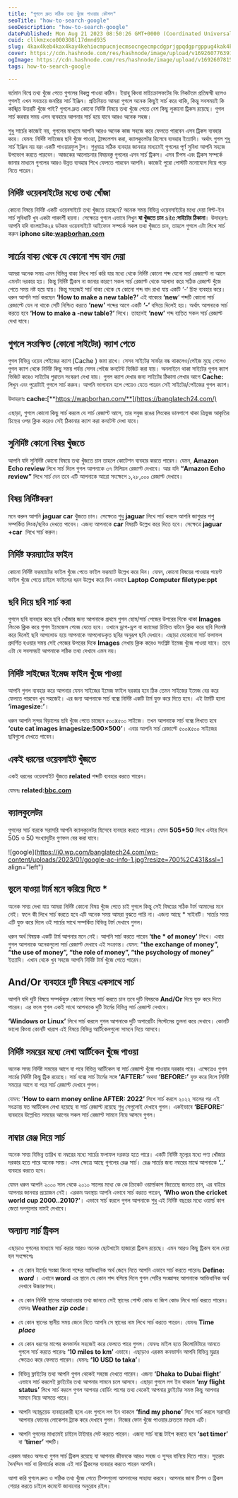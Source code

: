 ```yaml
---
title: "গুগলে দ্রুত সঠিক তথ্য খুঁজে পাওয়ার কৌশল"
seoTitle: "how-to-search-google"
seoDescription: "how-to-search-google"
datePublished: Mon Aug 21 2023 08:50:26 GMT+0000 (Coordinated Universal Time)
cuid: cllkmzxco000308l17dmnd935
slug: 4kax4keb4kax4kay4kehiocmpucnjecmsocngecmpcdgprjgpqdgprgppug4kak4kal4ken4kaviocmlucngecmgecmnocnhydgpqrgpr7gpppgp5gpr7gprag4kav4kem4ka24kay
cover: https://cdn.hashnode.com/res/hashnode/image/upload/v1692607763910/d73180d0-631e-4db4-8469-8be4db1b4e73.jpeg
ogImage: https://cdn.hashnode.com/res/hashnode/image/upload/v1692607815160/b6b6b49d-57e8-4985-ab44-7e18b13c7367.jpeg
tags: how-to-search-google

---
```


বর্তমান বিশ্বে তথ্য খুঁজে পেতে গুগলের বিকল্প পাওয়া কঠিন। ইয়াহু কিংবা মাইক্রোসফটের বিং নিকটতম প্রতিদ্বন্দ্বী হলেও গুগলই এখন সবচেয়ে জনপ্রিয় সার্চ ইঞ্জিন। প্রতিনিয়ত আমরা গুগলে অনেক কিছুই সার্চ করে থাকি, কিন্তু সবসময়ই কি কাঙ্খিত উত্তরটি খুঁজে পাই? গুগলে দ্রুত কোনো নির্দিষ্ট বিষয়ে তথ্য খুঁজে পেতে বেশ কিছু লুকানো ট্রিকস রয়েছে। গুগল সার্চ করবার সময় এসব ব্যবহারে আপনার সার্চ হয়ে যাবে আরও অনেক সহজ।

শুধু সার্চের কাজেই নয়, গুগলের মাধ্যমে আপনি আরও অনেক কাজ সহজে করে ফেলতে পারবেন এসব ট্রিকস ব্যবহার করে। যেমন: নির্দিষ্ট সাইজের ছবি খুঁজে পাওয়া, ট্রান্সলেশন করা, ক্যালকুলেটর হিসেবে ব্যবহার ইত্যাদি। অর্থাৎ গুগল শুধু সার্চ ইঞ্জিন নয় বরং একটি পাওয়ারফুল টুল। শুধুমাত্র সঠিক ব্যবহার জানবার মাধ্যমেই গুগলের পূর্ণ সুবিধা আপনি সহজে উপভোগ করতে পারবেন। আজকের আলোচনার বিষয়বস্তু গুগলের এসব সার্চ ট্রিকস। এসব টিপস এবং ট্রিকস সম্পর্কে জানার মাধ্যমে গুগলের আরও উন্নত ব্যবহার শিখে ফেলতে পারবেন আপনি। কাজেই পুরো পোস্টটি মনোযোগ দিয়ে পড়ে নিতে পারেন।

## **নির্দিষ্ট ওয়েবসাইটের মধ্যে তথ্য খোঁজা**

কোনো বিষয়ে নির্দিষ্ট একটি ওয়েবসাইটে তথ্য খুঁজতে চাচ্ছেন? অনেক সময় বিভিন্ন ওয়েবসাইটের মধ্যে দেয়া বিল্ট-ইন সার্চ সুবিধাটি খুব একটা পারদর্শী হয়না। সেক্ষেত্রে গুগলে এভাবে লিখুন **যা খুঁজতে চান** site:**সাইটের ঠিকানা**। উদাহরণঃ আপনি যদি বাংলাটেক২৪ ডটকম ওয়েবসাইটে আইফোন সম্পর্কে সকল তথ্য খুঁজতে চান, তাহলে গুগলে এটা লিখে সার্চ করুন **iphone site:**[**wapborhan.com**](http://banglatech24.com)

## **সার্চের বাক্য থেকে যে কোনো শব্দ বাদ দেয়া**

আমরা অনেক সময় এমন বিভিন্ন বাক্য লিখে সার্চ করি যার মধ্যে থেকে নির্দিষ্ট কোনো শব্দ যেনো সার্চ রেজাল্টে না আসে এমনটা দরকার হয়। কিন্তু নির্দিষ্ট ট্রিকস না জানার কারণে সকল সার্চ রেজাল্ট থেকে আলাদা করে সঠিক রেজাল্ট খুঁজে পেতে সময় নষ্ট হয়ে যায়। কিন্তু সহজেই সার্চ বাক্য থেকে যে কোনো শব্দ বাদ রাখা যায় একটি ‘-‘ চিহ্ন ব্যবহার করে। ধরুন আপনি সার্চ করছেন **‘How to make a new table?’** এই বাক্যের **‘new**‘ শব্দটি কোনো সার্চ রেজাল্টে যেন না থাকে সেটি নিশ্চিত করতে **‘new’** শব্দের আগে একটি **‘-‘** বসিয়ে দিলেই হয়। অর্থাৎ আপনাকে সার্চ করতে হবে **‘How to make a -new table?’** লিখে। তাহলেই **‘new’** শব্দ ব্যতিত সকল সার্চ রেজাল্ট দেখা যাবে।

## **গুগলে সংরক্ষিত (কোনো সাইটের) ক্যাশ পেতে**

গুগল বিভিন্ন ওয়েব পেইজের ক্যাশ (Cache ) জমা রাখে। সেসব সাইটের সার্ভার বন্ধ থাকলেও/পেইজ মুছে গেলেও গুগল ক্যাশ থেকে নির্দিষ্ট কিছু সময় পর্যন্ত সেসব পেইজ কনটেন্ট ভিজিট করা যায়। অনলাইনে থাকা সাইটের গুগল ক্যাশ ভিজিট করেও সাইটের পুরাতন সংস্করণ দেখা যায়। গুগল ক্যাশ দেখার জন্য সাইটের ঠিকানা লেখার আগে **Cache:** লিখুন এবং পুরোটাই গুগলে সার্চ করুন। আপনি ভাগ্যবান হলে পেয়েও যেতে পারেন সেই সাইটের/পেইজের গুগল ক্যাশ।

উদাহরণঃ **cache:**[**https://wapborhan.com/**](https://banglatech24.com/)

এছাড়া, গুগলে কোনো কিছু সার্চ করলে যে সার্চ রেজাল্ট আসে, তার সবুজ রঙের লিংকের ডানপাশে থাকা ত্রিভুজ আকৃতির চিহ্নের ওপর ক্লিক করেও সেই ঠিকানার ক্যাশ করা কনটেন্ট দেখা যাবে।

## **সুনির্দিষ্ট কোনো বিষয় খুঁজতে**

আপনি যদি সুনির্দিষ্ট কোনো বিষয়ে তথ্য খুঁজতে চান তাহলে কোটেশন ব্যবহার করতে পারেন। যেমন, **Amazon Echo review** লিখে সার্চ দিলে গুগল আপনাকে ৩৭ মিলিয়ন রেজাল্ট দেখাবে। আর যদি **“Amazon Echo review”** লিখে সার্চ দেন তবে এটি আপনাকে আরো সংক্ষেপে ১,২৮,০০০ রেজাল্ট দেখাবে।

## **বিষয় নির্দিষ্টকরণ**

মনে করুন আপনি **jaguar car** খুঁজতে চান। সেক্ষেত্রে শুধু **jaguar** লিখে সার্চ করলে আপনি জাগুয়ার পশু সম্পর্কিত লিংক/ছবিও দেখতে পাবেন। এজন্য আপনাকে **car** বিষয়টি উল্লেখ করে দিতে হবে। সেক্ষেত্রে **jaguar +car**  লিখে সার্চ করুন।

## **নির্দিষ্ট ফরম্যাটের ফাইল**

কোনো নির্দিষ্ট ফরম্যাটের ফাইল খুঁজে পেতে ফাইল ফরম্যাট উল্লেখ করে দিন। যেমন, কোনো বিষয়ের পাওয়ার পয়েন্ট ফাইল খুঁজে পেতে চাইলে ফাইলের ধরন উল্লেখ করে দিন এভাবে **Laptop Computer filetype:ppt**

## **ছবি দিয়ে ছবি সার্চ করা**

গুগলে ছবি ব্যবহার করে ছবি খোঁজার জন্য আপনাকে প্রথমে গুগল হোম/সার্চ পেজের উপরের দিকে থাকা **Images** লিংকে ক্লিক করে গুগল ইমেজেস পেজে যেতে হবে। ওখানে ড্রাগ-ড্রপ বা ক্যামেরা চিহ্নিত বাটনে ক্লিক করে ছবি সিলেক্ট করে দিলেই ছবি আপলোড হয়ে আপনাকে আপলোডকৃত ছবির অনুরূপ ছবি দেখাবে। এছাড়া যেকোনো সার্চ ফলাফল প্রদর্শিত হওয়ার সময় সেই পেজের উপরের দিকে **Images** লেখায় ক্লিক করেও সংশ্লিষ্ট ইমেজ খুঁজে পাওয়া যাবে। তবে এটা যে সবসময়ই আপনাকে সঠিক তথ্য দেখাবে এমন নয়।

## **নির্দিষ্ট সাইজের ইমেজ ফাইল খুঁজে পাওয়া**

আপনি গুগল ব্যবহার করে আপনার যেমন সাইজের ইমেজ ফাইল দরকার হবে ঠিক তেমন সাইজের ইমেজ বের করে ফেলতে পারবেন খুব সহজেই। এর জন্য আপনাকে সার্চ বক্সে নির্দিষ্ট একটি টার্ম যুক্ত করে দিতে হবে। এই টার্মটি হলো **‘imagesize:’**।

ধরুন আপনি সুন্দর বিড়ালের ছবি খুঁজে পেতে চাচ্ছেন ৫০০x৫০০ সাইজে। তখন আপনাকে সার্চ বক্সে লিখতে হবে **‘cute cat images imagesize:500×500’**। এবার আপনি সার্চ রেজাল্টে ৫০০x৫০০ সাইজের ছবিগুলো দেখতে পাবেন।

## **একই ধরনের ওয়েবসাইট খুঁজতে**

একই ধরনের ওয়েবসাইট খুঁজতে **related** শব্দটি ব্যবহার করতে পারেন।

যেমনঃ **related:**[**bbc.com**](http://bbc.com)

## **ক্যালকুলেটর**

গুগলের সার্চ বারকে সরাসরি আপনি ক্যালকুলেটর হিসেবে ব্যবহার করতে পারেন। যেমন **505\*50** লিখে এন্টার দিলে 505 ও 50 সংখ্যাদুটির গুণফল বের করা যাবে।

![google](https://i0.wp.com/banglatech24.com/wp-content/uploads/2023/01/google-ac-info-1.jpg?resize=700%2C431&ssl=1 align="left")

## **ভুলে যাওয়া টার্ম মনে করিয়ে দিতে \***

অনেক সময় দেখা যায় আমরা নির্দিষ্ট কোনো বিষয় খুঁজে পেতে চাই গুগলে কিন্তু সেই বিষয়ের সঠিক টার্ম আমাদের মনে নেই। ফলে কী লিখে সার্চ করতে হবে এটি অনেক সময় আমরা বুঝতে পারি না। এজন্য আছে \* সাইনটি। সার্চের সময় এটি যুক্ত করে দিলে ওই সার্চের সাথে সম্পর্কিত বিভিন্ন টার্ম দেখাবে গুগল।

ধরুন অর্থ বিষয়ক একটি টার্ম আপনার মনে নেই। আপনি সার্চ করতে পারেন **‘the \* of money’** লিখে। এবার গুগল আপনাকে অনেকগুলো সার্চ রেজাল্ট দেখাবে এই সংক্রান্ত। যেমন: **“the exchange of money”, “the use of money”, “the role of money”, “the psychology of money”** ইত্যাদি। এখান থেকে খুব সহজে আপনি নির্দিষ্ট টার্ম খুঁজে পেতে পারেন।

## **And/Or ব্যবহারে দুটি বিষয়ে একসাথে সার্চ**

আপনি যদি দুটি বিষয়ে সম্পর্কযুক্ত কোনো বিষয়ে সার্চ করতে চান তবে দুটি বিষয়কে **And/Or** দিয়ে যুক্ত করে দিতে পারেন। এর ফলে গুগল একই সাথে আপনাকে দুটি টার্মের বিভিন্ন সার্চ রেজাল্ট দেখাবে।

**‘Windows or Linux’** লিখে সার্চ করলে গুগল আপনাকে দুটি অপারেটিং সিস্টেমের তুলনা করে দেখাবে। কোনটি ভালো কিংবা কোনটি খারাপ এই বিষয়ে বিভিন্ন আর্টিকেলগুলো সামনে নিয়ে আসবে।

## **নির্দিষ্ট সময়ের মধ্যে লেখা আর্টিকেল খুঁজে পাওয়া**

অনেক সময় নির্দিষ্ট সময়ের আগে বা পরে বিভিন্ন আর্টিকেল বা সার্চ রেজাল্ট খুঁজে পাওয়ার দরকার পরে। এক্ষেত্রেও গুগল সার্চের নির্দিষ্ট কিছু ট্রিক রয়েছে। সার্চ বক্সে সার্চ টার্মের সঙ্গে **‘AFTER:’** অথবা **‘BEFORE:’** যুক্ত করে দিলে নির্দিষ্ট সময়ের আগে বা পরে সার্চ রেজাল্ট দেখাবে গুগল।

যেমন: **‘How to earn money online AFTER: 2022’** লিখে সার্চ করলে ২০২২ সালের পর এই সংক্রান্ত যত আর্টিকেল লেখা হয়েছে বা সার্চ রেজাল্ট রয়েছে শুধু সেগুলোই দেখাবে গুগল। একইভাবে **‘BEFORE:**‘ ব্যবহারে উল্লেখিত সময়ের আগের সকল সার্চ রেজাল্ট সামনে নিয়ে আসবে গুগল।

## **নাম্বার রেঞ্জ দিয়ে সার্চ**

অনেক সময় বিভিন্ন তারিখ বা নম্বরের মধ্যে সার্চের ফলাফল দরকার হতে পারে। একটি নির্দিষ্ট মূল্যের মধ্যে পণ্য খোঁজার দরকার হতে পারে অনেক সময়। এসব ক্ষেত্রে আছে গুগলের রেঞ্জ সার্চ। রেঞ্জ সার্চের জন্য নম্বরের মাঝে আপনাকে **‘..’** ব্যবহার করতে হবে।

যেমন ধরুন আপনি ২০০০ সাল থেকে ২০১০ সালের মধ্যে কে কে ক্রিকেট ওয়ার্ল্ডকাপ জিতেছে জানতে চান, এর বাইরে আপনার জানবার প্রয়োজন নেই। এরকম অবস্থায় আপনি এভাবে সার্চ করতে পারেন, **‘Who won the cricket world cup 2000..2010?’**। এভাবে সার্চ করলে গুগল আপনাকে শুধু এই নির্দিষ্ট বছরের মধ্যে ওয়ার্ল্ড কাপ জেতা দলগুলোর নামই দেখাবে।

## **অন্যান্য সার্চ ট্রিকস**

এছাড়াও গুগলের মাধ্যমে সার্চ করার আরও অনেক ছোটখাটো হাজারো ট্রিকস রয়েছে। এমন আরও কিছু ট্রিকস বলে দেয়া হল সংক্ষেপেঃ

* যে কোন টার্মের সংজ্ঞা কিংবা শব্দের আভিধানিক অর্থ জেনে নিতে আপনি এভাবে সার্চ করতে পারেনঃ **Define: *word*** । এখানে **word** এর স্থানে যে কোন শব্দ বসিয়ে দিলে গুগল সেটির সংজ্ঞাসহ আপনাকে আভিধানিক অর্থ দেখাবে উচ্চারণসহ।
    
* যে কোন নির্দিষ্ট স্থানের আবহাওয়ার তথ্য জানতে সেই স্থানের পোস্ট কোড বা জিপ কোড লিখে সার্চ করতে পারেন। যেমনঃ **Weather *zip code***।
    
* যে কোন স্থানের স্থানীয় সময় জেনে নিতে আপনি সে স্থানের নাম লিখে সার্চ করতে পারেন। যেমনঃ **Time *place***
    
* যে কোন ধরণের মাপের কনভার্সন সহজেই করে ফেলতে পারে গুগল। যেমনঃ মাইল হতে কিলোমিটারে আনতে গুগলে সার্চ করতে পারেনঃ **‘10 miles to km’** এভাবে। এছাড়াও এরকম কনভার্সন আপনি বিভিন্ন মুদ্রার ক্ষেত্রেও করে ফেলতে পারেন। যেমনঃ **‘10 USD to taka’**।
    
* বিভিন্ন ফ্লাইটের তথ্য আপনি গুগল থেকেই সহজে দেখতে পারেন। এজন্য **‘Dhaka to Dubai flight’** এভাবে সার্চ করলেই ফ্লাইটের তথ্য আপনার সামনে চলে আসবে। এছাড়া গুগলে লগ ইন থাকলে **‘my flight status’** লিখে সার্চ করলে গুগল আপনার বোর্ডিং পাশের তথ্য থেকেই আপনার ফ্লাইটের সমস্ত কিছু আপনার সামনে নিয়ে আসতে পারে।
    
* আপনি অ্যান্ড্রয়েড ব্যবহারকারী হলে এবং গুগলে লগ ইন থাকলে **‘find my phone’** লিখে সার্চ করলে সরাসরি আপনার ফোনের লোকেশন ট্র্যাক করে দেখাবে গুগল। নিজের ফোন খুঁজে পাওয়ার দ্রুততম মাধ্যম এটি।
    
* আপনি গুগলের মাধ্যমেই চাইলে টাইমার সেট করতে পারেন। এজন্য সার্চ বক্সে টাইপ করতে হবে **‘set timer’** বা **‘timer’** শব্দটি।
    

এরকম আরও অসংখ্য গুগল সার্চ ট্রিকস রয়েছে যা আপনার জীবনকে আরও সহজ ও সুন্দর বানিয়ে দিতে পারে। সুতরাং দৈনন্দিন সার্চ বা রিসার্চের কাজে এই সার্চ ট্রিকসের ব্যবহার করতে পারেন আপনি।

আশা করি গুগলে দ্রুত ও সঠিক তথ্য খুঁজে পেতে টিপসগুলো আপনাদের সাহায্য করবে। আপনার জানা টিপস ও ট্রিকস শেয়ার করতে চাইলে কমেন্টে জানানোর অনুরোধ রইল।